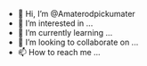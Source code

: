 - 👋 Hi, I’m @Amaterodpickumater
- 👀 I’m interested in ...
- 🌱 I’m currently learning ...
- 💞️ I’m looking to collaborate on ...
- 📫 How to reach me ...

<!---
Amaterodpickumater/Amaterodpickumater is a ✨ special ✨ repository because its `README.md` (this file) appears on your GitHub profile.
You can click the Preview link to take a look at your changes.
--->
